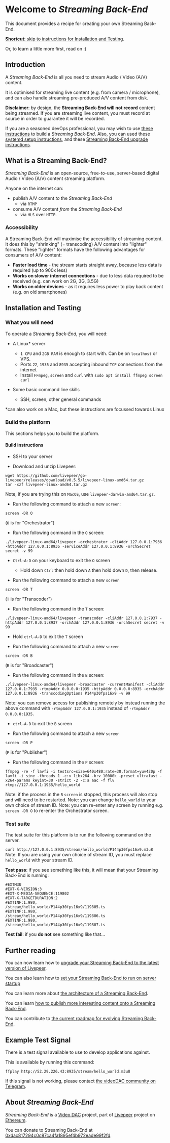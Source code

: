 # Welcome to _Streaming Back-End_

This document provides a recipe for creating your own Streaming Back-End.

[**Shortcut**: skip to instructions for Installation and Testing](./README.md#installation-and-testing).

Or, to learn a little more first, read on :)

## Introduction

A _Streaming Back-End_ is all you need to stream Audio / Video (A/V) content.

It is optimised for streaming live content (e.g. from camera / microphone), and can also handle streaming pre-produced A/V content from disk.

**Disclaimer**: by design, the **Streaming Back-End will not record** content being streamed. If you are streaming live content, you must record at source in order to guarantee it will be recorded.

If you are a seasoned devOps professional, you may wish to use [these instructions](./BUIDL.md) to build a _Streaming Back-End_. Also, you can used these [systemd setup instructions](./systemd-setup/README.md), and these [Streaming Back-End upgrade instructions](./UPGRADING.md).

## What is a Streaming Back-End?

_Streaming Back-End_ is an open-source, free-to-use, server-based digital Audio / Video (A/V) content streaming platform.

Anyone on the internet can:

- publish A/V content _to_ the _Streaming Back-End_
  - via `RTMP`
- consume A/V content _from_ the _Streaming Back-End_
  - via `HLS` over `HTTP`.

### Accessibility

A Streaming Back-End will maximise the accessibility of streaming content. It does this by "shrinking" (= transcoding) A/V content into "lighter" formats. These "lighter" formats have the following advantages for consumers of A/V content:

- __Faster load time__ - the stream starts straight away, because less data is required (up to 900x less)
- __Works on slower internet connections__ - due to less data required to be received (e.g. can work on 2G, 3G, 3.5G)
- __Works on older devices__ - as it requires less power to play back content (e.g. on old smartphones)

## Installation and Testing

### What you will need

To operate a _Streaming Back-End_, you will need:

- A Linux* server
  - `1 CPU` and `2GB RAM` is enough to start with. Can be on `localhost` or VPS.
  - Ports `22`, `1935` and `8935` accepting inbound `TCP` connections from the internet
  - Install `FFmpeg`, `screen` and `curl` with `sudo apt install ffmpeg screen curl`

- Some basic command line skills
  - SSH, screen, other general commands

*can also work on a Mac, but these instructions are focussed towards Linux

### Build the platform

This sections helps you to build the platform.

#### Build instructions

- SSH to your server

- Download and unzip Livepeer:
```
wget https://github.com/livepeer/go-livepeer/releases/download/v0.5.5/livepeer-linux-amd64.tar.gz
tar -xzf livepeer-linux-amd64.tar.gz
```
Note, if you are trying this on `MacOS`, use `livepeer-darwin-amd64.tar.gz`.
 
- Run the following command to attach a new `screen`:
```
screen -DR O
```
(`O` is for "Orchestrator")
 
- Run the following command in the `O` screen:
```
./livepeer-linux-amd64/livepeer -orchestrator -cliAddr 127.0.0.1:7936 -httpAddr 127.0.0.1:8936 -serviceAddr 127.0.0.1:8936 -orchSecret secret -v 99
```

- `Ctrl-A-D` on your keyboard to exit the `O` screen
  - Hold down `Ctrl` then hold down `A` then hold down `D`, then release.

- Run the following command to attach a new `screen`
```
screen -DR T
```
(`T` is for "Transcoder")
 
- Run the following command in the `T` screen:
```
./livepeer-linux-amd64/livepeer -transcoder -cliAddr 127.0.0.1:7937 -httpAddr 127.0.0.1:8937 -orchAddr 127.0.0.1:8936 -orchSecret secret -v 99
```

- Hold `ctrl-A-D` to exit the `T` screen

- Run the following command to attach a new `screen`
```
screen -DR B
```
(`B` is for "Broadcaster")

- Run the following command in the `B` screen:
```
./livepeer-linux-amd64/livepeer -broadcaster -currentManifest -cliAddr 127.0.0.1:7935 -rtmpAddr 0.0.0.0:1935 -httpAddr 0.0.0.0:8935 -orchAddr 127.0.0.1:8936 -transcodingOptions P144p30fps16x9 -v 99
```
Note: you can remove access for publishing remotely by instead running the above command with `-rtmpAddr 127.0.0.1:1935` instead of `-rtmpAddr 0.0.0.0:1935`.

- `ctrl-A-D` to exit the `B` screen

- Run the following command to attach a new `screen`
```
screen -DR P
```
(`P` is for "Publisher")

- Run the following command in the `P` screen:
```
ffmpeg -re -f lavfi -i testsrc=size=640x480:rate=30,format=yuv420p -f lavfi -i sine -threads 1 -c:v libx264 -b:v 10000k -preset ultrafast -x264-params keyint=30 -strict -2 -c:a aac -f flv rtmp://127.0.0.1:1935/hello_world
```
Note: if the process in the `B` `screen` is stopped, this process will also stop and will need to be restarted.
Note: you can change `hello_world` to your own choice of stream ID.
Note: you can re-enter any screen by running e.g. `screen -DR O` to re-enter the Orchestrator screen.

### Test suite

The test suite for this platform is to run the following command on the server.

`curl http://127.0.0.1:8935/stream/hello_world/P144p30fps16x9.m3u8`
Note: If you are using your own choice of stream ID, you must replace `hello_world` with your stream ID.

**Test pass**: if you see something like this, it will mean that your Streaming Back-End is running:
```
#EXTM3U
#EXT-X-VERSION:3
#EXT-X-MEDIA-SEQUENCE:119802
#EXT-X-TARGETDURATION:2
#EXTINF:1.980,
/stream/hello_world/P144p30fps16x9/119805.ts
#EXTINF:1.980,
/stream/hello_world/P144p30fps16x9/119806.ts
#EXTINF:1.980,
/stream/hello_world/P144p30fps16x9/119807.ts
```

**Test fail**: if you **do not** see something like that...

## Further reading

You can now learn how to [upgrade your Streaming Back-End to the latest version of Livepeer](./UPGRADING.md).

You can also learn how to [set your Streaming Back-End to run on server startup](./systemd-setup/README.md)

You can learn more about [the architecture of a Streaming Back-End](./ARCHITECTURE.md).

You can learn [how to publish more interesting content onto a Streaming Back-End](./PUBLISHER.md).

You can contribute to [the current roadmap for evolving Streaming Back-End](./ROADMAP.md).

## Example Test Signal

There is a test signal available to use to develop applications against.

This is available by running this command:

`ffplay http://52.29.226.43:8935/stream/hello_world.m3u8`

If this signal is not working, please contact [the videoDAC community on Telegram](https://t.me/videoDAC).

## About _Streaming Back-End_

_Streaming Back-End_ is a [Video DAC](https://github.com/videodac) project, part of [Livepeer](https://github.com/livepeer) project on [Ethereum](https://github.com/ethereum).

You can donate to Streaming Back-End at [0xdac817294c0c87ca4fa1895ef4b972eade99f2fd](https://etherscan.io/address/0xdac817294c0c87ca4fa1895ef4b972eade99f2fd).
